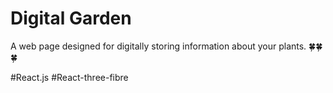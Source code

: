# Digital Garden

A web page designed for digitally storing information about your plants. 🍀🍀🍀

#React.js #React-three-fibre
